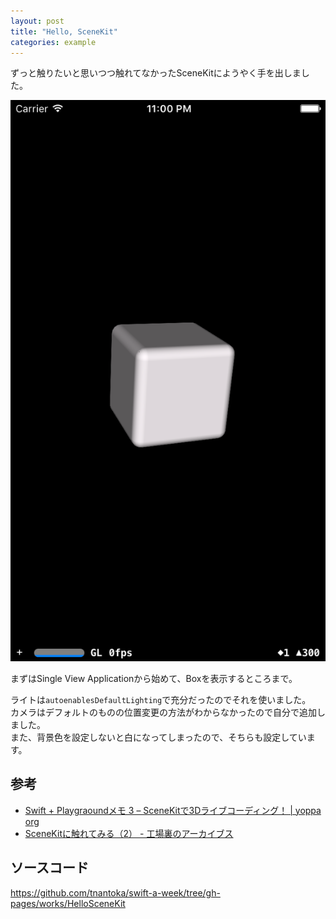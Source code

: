 ```yaml
---
layout: post
title: "Hello, SceneKit"
categories: example
---
```


ずっと触りたいと思いつつ触れてなかったSceneKitにようやく手を出しました。

![](/images/posts/hello-scene-kit/box.png)

まずはSingle View Applicationから始めて、Boxを表示するところまで。

ライトは`autoenablesDefaultLighting`で充分だったのでそれを使いました。  
カメラはデフォルトのものの位置変更の方法がわからなかったので自分で追加しました。  
また、背景色を設定しないと白になってしまったので、そちらも設定しています。  

## 参考　

- [Swift + Playgraoundメモ 3 – SceneKitで3Dライブコーディング！ \| yoppa org](http://yoppa.org/blog/5496.html)
- [SceneKitに触れてみる（2） - 工場裏のアーカイブス](http://chemicalfactory.hatenablog.com/entry/2015/01/24/020746)

## ソースコード

<https://github.com/tnantoka/swift-a-week/tree/gh-pages/works/HelloSceneKit>
